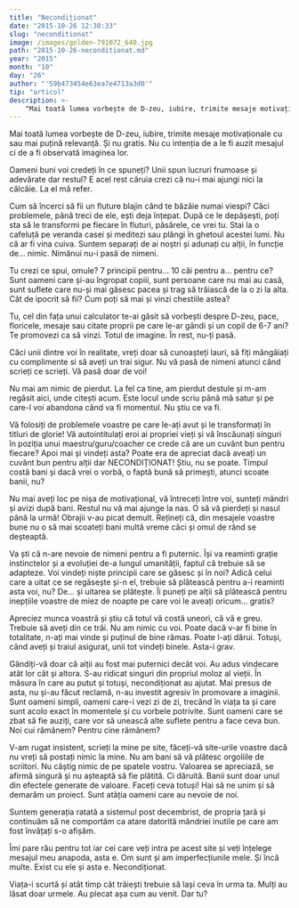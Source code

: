 ```yaml
---
title: "Necondiționat"
date: "2015-10-26 12:30:33"
slug: "neconditionat"
image: /images/golden-791072_640.jpg
path: "2015-10-26-neconditionat.md"
year: "2015"
month: "10"
day: "26"
author: "'59b473454e63ea7e4713a3d0'"
tip: "articol"
description: >-
    "Mai toată lumea vorbește de D-zeu, iubire, trimite mesaje motivaționale cu sau mai puțină relevanță. Și nu gratis. Nu cu intenția de a le fi auzit mesajul ci de a fi observată imaginea lor.Oameni bun"
---
```

<div class="kg-card-markdown"><p>Mai toată lumea vorbește de D-zeu, iubire, trimite mesaje motivaționale cu sau mai puțină relevanță. Și nu gratis. Nu cu intenția de a le fi auzit mesajul ci de a fi observată imaginea lor.</p>
<p>Oameni buni voi credeți în ce spuneți? Unii spun lucruri frumoase și adevărate dar restul? E acel rest căruia crezi că nu-i mai ajungi nici la călcâie. La el mă refer.</p>
<p>Cum să încerci să fii un fluture blajin când te bâzâie numai viespi? Căci problemele, până treci de ele, ești deja înțepat. După ce le depășești, poți sta să le transformi pe fiecare în fluturi, păsărele, ce vrei tu. Stai la o cafeluță pe veranda casei și meditezi sau plângi în ghetoul acestei lumi. Nu că ar fi vina cuiva. Suntem separați de ai noștri și adunați cu alții, în funcție de... nimic. Nimănui nu-i pasă de nimeni. </p>
<p>Tu crezi ce spui, omule? 7 principii pentru... 10 căi pentru a... pentru ce? Sunt oameni care și-au îngropat copiii, sunt persoane care nu mai au casă, sunt suflete care nu-și mai găsesc pacea și trag să trăiască de la o zi la alta. Cât de ipocrit să fii? Cum poți să mai și vinzi chestiile astea?</p>
<p>Tu, cel din fața unui calculator te-ai găsit să vorbești despre D-zeu, pace, floricele, mesaje sau citate proprii pe care le-ar gândi și un copil de 6-7 ani? Te promovezi ca să vinzi. Totul de imagine. În rest, nu-ți pasă.</p>
<p>Căci unii dintre voi în realitate, vreți doar să cunoașteți lauri, să fiți mângâiați cu complimente si să aveți un trai sigur. Nu vă pasă de nimeni atunci când scrieți ce scrieți. Vă pasă doar de voi!</p>
<p>Nu mai am nimic de pierdut. La fel ca tine, am pierdut destule și m-am regăsit aici, unde citești acum. Este locul unde scriu până mă satur și pe care-l voi abandona când va fi momentul. Nu știu ce va fi. </p>
<p>Vă folosiți de problemele voastre pe care le-ați avut și le transformați în titluri de glorie! Vă autointitulați eroi ai propriei vieți și vă înscăunați singuri în poziția unui maestru/guru/coacher ce crede că are un cuvânt bun pentru fiecare? Apoi mai și vindeți asta? Poate era de apreciat dacă aveați un cuvânt bun pentru alții dar NECONDIȚIONAT! Știu, nu se poate. Timpul costă bani și dacă vrei o vorbă, o faptă bună să primești, atunci scoate banii, nu?</p>
<p>Nu mai aveți loc pe nișa de motivațional, vă întreceți între voi, sunteți mândri și avizi după bani. Restul nu vă mai ajunge la nas. O să vă pierdeți și nasul până la urmă! Obrajii v-au picat demult. Rețineți că, din mesajele voastre bune nu o să mai scoateți bani multă vreme căci și omul de rând se deșteaptă.</p>
<p>Va ști că n-are nevoie de nimeni pentru a fi puternic. Își va reaminti grație instinctelor și a evoluției de-a lungul umanității, faptul că trebuie să se adapteze. Voi vindeți niște principii care se găsesc și în noi? Adică celui care a uitat ce se regăsește și-n el, trebuie să plătească pentru a-i reaminti asta voi, nu? De... și uitarea se plătește. Îi puneți pe alții să plătească pentru inepțiile voastre de miez de noapte pe care voi le aveați oricum... gratis?</p>
<p>Apreciez munca voastră și știu că totul vă costă uneori, că vă e greu. Trebuie să aveți din ce trăi. Nu am nimic cu voi. Poate dacă v-ar fi bine în totalitate, n-ați mai vinde și puținul de bine rămas. Poate l-ați dărui. Totuși, când aveți și traiul asigurat, unii tot vindeți binele. Asta-i grav.</p>
<p>Gândiți-vă doar că alții au fost mai puternici decât voi. Au adus vindecare atât lor cât și altora. S-au ridicat singuri din propriul moloz al vieții. În măsura în care au putut și totuși, necondiționat au ajutat. Mai presus de asta, nu și-au făcut reclamă, n-au investit agresiv în promovare a imaginii. Sunt oameni simpli, oameni care-i vezi zi de zi, trecând în viața ta și care sunt acolo exact în momentele și cu vorbele potrivite. Sunt oameni care se zbat să fie auziți, care vor să unească alte suflete pentru a face ceva bun. Noi cui rămânem? Pentru cine rămânem? </p>
<p>V-am rugat insistent, scrieți la mine pe site, făceți-vă site-urile voastre dacă nu vreți să postați nimic la mine. Nu am bani să vă plătesc orgoliile de scriitori. Nu câștig nimic de pe spatele vostru. Valoarea se apreciază, se afirmă singură și nu așteaptă să fie plătită. Ci dăruită. Banii sunt doar unul din efectele generate de valoare.  Faceți ceva totuși! Hai să ne unim și să demarăm un proiect. Sunt atâția oameni care au nevoie de noi.</p>
<p>Suntem generația ratată a sistemul post decembrist, de propria țară și continuăm să ne comportăm ca atare datorită mândriei inutile pe care am fost învățați s-o afișăm.</p>
<p>Îmi pare rău pentru tot iar cei care veți intra pe acest site și veți înțelege mesajul meu anapoda, asta e. Om sunt și am imperfecțiunile mele. Și încă multe. Exist cu ele și asta e. Necondiționat.</p>
<p>Viața-i scurtă și atât timp cât trăiești trebuie să lași ceva în urma ta. Mulți au lăsat doar urmele. Au plecat așa cum au venit. Dar tu?</p>
<p> </p>
<p> </p></div>
    